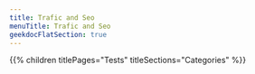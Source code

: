```yaml
---
title: Trafic and Seo
menuTitle: Trafic and Seo 
geekdocFlatSection: true
---
```


{{% children titlePages="Tests" titleSections="Categories" %}}